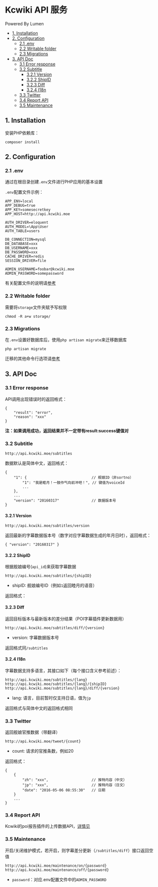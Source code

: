 # Kcwiki API 服务

Powered By Lumen

<!-- START doctoc generated TOC please keep comment here to allow auto update -->
<!-- DON'T EDIT THIS SECTION, INSTEAD RE-RUN doctoc TO UPDATE -->


- [1. Installation](#1-installation)
- [2. Configuration](#2-configuration)
  - [2.1 .env](#21-env)
  - [2.2 Writable folder](#22-writable-folder)
  - [2.3 Migrations](#23-migrations)
- [3. API Doc](#3-api-doc)
  - [3.1 Error response](#31-error-response)
  - [3.2 Subtitle](#32-subtitle)
    - [3.2.1 Version](#321-version)
    - [3.2.2 ShipID](#322-shipid)
    - [3.2.3 Diff](#323-diff)
    - [3.2.4 I18n](#324-i18n)
  - [3.3 Twitter](#33-twitter)
  - [3.4 Report API](#34-report-api)
  - [3.5 Maintenance](#35-maintenance)

<!-- END doctoc generated TOC please keep comment here to allow auto update -->

## 1. Installation

安装PHP依赖库：

	composer install

## 2. Configuration

### 2.1 .env

通过在根目录创建`.env`文件进行PHP应用的基本设置

`.env`配置文件示例：


	APP_ENV=local
	APP_DEBUG=true
	APP_KEY=somesecretkey
	APP_HOST=http://api.kcwiki.moe

	AUTH_DRIVER=eloquent
	AUTH_MODEL=\App\User
	AUTH_TABLE=users

	DB_CONNECTION=mysql
	DB_DATABASE=xxx
	DB_USERNAME=xxx
	DB_PASSWORD=xxx
	CACHE_DRIVER=redis
	SESSION_DRIVER=file

	ADMIN_USERNAME=foobar@kcwiki.moe
	ADMIN_PASSWORD=somepassword

有关配置文件的说明请[参考](https://lumen.laravel.com/docs/5.2/configuration#environment-configuration)

### 2.2 Writable folder

需要将`storage`文件夹赋予写权限

	chmod -R a+w storage/

### 2.3 Migrations

在`.env`设置好数据库后，使用`php artisan migrate`来迁移数据库

	php artisan migrate

迁移的其他命令行选项请[参考](http://laravel.com/docs/migrations)


## 3. API Doc

### 3.1 Error response

API调用出现错误时的返回格式：

	{
		"result": "error",
		"reason": "xxx"
	}

**注：如果调用成功，返回结果并不一定带有result:success键值对**

### 3.2 Subtitle

	http://api.kcwiki.moe/subtitles

数据默认是简体中文，返回格式：  

	{
		"1": {								// 舰娘ID（非sortno）
			"1": "我是睦月！一鼓作气向前冲吧！", // 键值为voiceId
			...
		},
		...
		"version": "20160317"				// 数据版本号
	}

#### 3.2.1 Version

	http://api.kcwiki.moe/subtitles/version

返回最新的字幕数据版本号（数字对应字幕数据生成的年月日时），返回格式：

	{ "version": "20160317" }
	
#### 3.2.2 ShipID

根据舰娘编号(`api_id`)来获取字幕数据
	
	http://api.kcwiki.moe/subtitles/{shipID}

+ shipID: 舰娘编号ID（例如`1`返回睦月的语音）

返回格式：

#### 3.2.3 Diff

返回目标版本与最新版本的差分结果（POI字幕插件更新数据用）

	http://api.kcwiki.moe/subtitles/diff/{version}

+ version: 字幕数据版本号

返回格式同`/subtitles`

#### 3.2.4 I18n

字幕数据支持多语言，其接口如下（每个接口含义参考前述）：

	http://api.kcwiki.moe/subtitles/{lang}
	http://api.kcwiki.moe/subtitles/{lang}/{shipID}
	http://api.kcwiki.moe/subtitles/{lang}/diff/{version}

+ lang: 语言，目前暂时仅支持日语，值为`jp`

返回格式与简体中文的返回格式相同

### 3.3 Twitter

返回舰娘官推数据（带翻译）

	http://api.kcwiki.moe/tweet/{count}

+ count: 请求的官推条数，例如20

返回格式：

	{
		{
			"zh": "xxx",					// 推特内容（中文）
			"jp": "xxx",					// 推特内容（日文）
			"date": "2016-05-06 08:55:30"	// 日期
		}
		...
	}

### 3.4 Report API

Kcwiki的poi报告插件的上传数据API，[详情见](https://github.com/kcwikizh/kcwiki-report)

### 3.5 Maintenance

开启/关闭维护模式，若开启，则字幕差分更新（`/subtitles/diff`）接口返回空值

	http://api.kcwiki.moe/maintenance/on/{password}
	http://api.kcwiki.moe/maintenance/off/{password}

+ `password`：对应.env配置文件中的`ADMIN_PASSWORD`